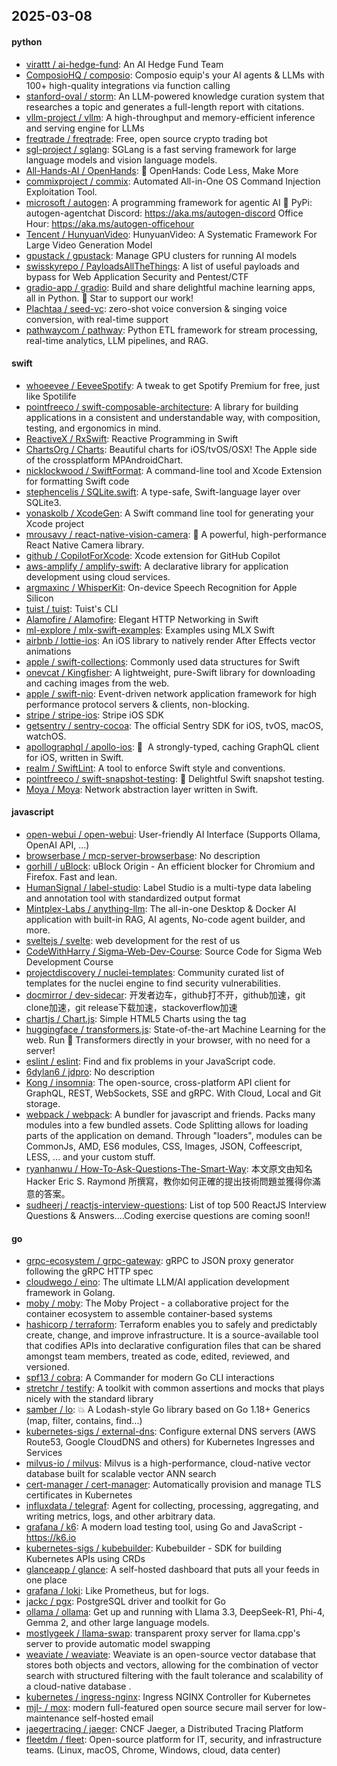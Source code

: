 ## 2025-03-08

#### python
* [virattt / ai-hedge-fund](https://github.com/virattt/ai-hedge-fund): An AI Hedge Fund Team
* [ComposioHQ / composio](https://github.com/ComposioHQ/composio): Composio equip's your AI agents & LLMs with 100+ high-quality integrations via function calling
* [stanford-oval / storm](https://github.com/stanford-oval/storm): An LLM-powered knowledge curation system that researches a topic and generates a full-length report with citations.
* [vllm-project / vllm](https://github.com/vllm-project/vllm): A high-throughput and memory-efficient inference and serving engine for LLMs
* [freqtrade / freqtrade](https://github.com/freqtrade/freqtrade): Free, open source crypto trading bot
* [sgl-project / sglang](https://github.com/sgl-project/sglang): SGLang is a fast serving framework for large language models and vision language models.
* [All-Hands-AI / OpenHands](https://github.com/All-Hands-AI/OpenHands): 🙌 OpenHands: Code Less, Make More
* [commixproject / commix](https://github.com/commixproject/commix): Automated All-in-One OS Command Injection Exploitation Tool.
* [microsoft / autogen](https://github.com/microsoft/autogen): A programming framework for agentic AI 🤖 PyPi: autogen-agentchat Discord: https://aka.ms/autogen-discord Office Hour: https://aka.ms/autogen-officehour
* [Tencent / HunyuanVideo](https://github.com/Tencent/HunyuanVideo): HunyuanVideo: A Systematic Framework For Large Video Generation Model
* [gpustack / gpustack](https://github.com/gpustack/gpustack): Manage GPU clusters for running AI models
* [swisskyrepo / PayloadsAllTheThings](https://github.com/swisskyrepo/PayloadsAllTheThings): A list of useful payloads and bypass for Web Application Security and Pentest/CTF
* [gradio-app / gradio](https://github.com/gradio-app/gradio): Build and share delightful machine learning apps, all in Python. 🌟 Star to support our work!
* [Plachtaa / seed-vc](https://github.com/Plachtaa/seed-vc): zero-shot voice conversion & singing voice conversion, with real-time support
* [pathwaycom / pathway](https://github.com/pathwaycom/pathway): Python ETL framework for stream processing, real-time analytics, LLM pipelines, and RAG.

#### swift
* [whoeevee / EeveeSpotify](https://github.com/whoeevee/EeveeSpotify): A tweak to get Spotify Premium for free, just like Spotilife
* [pointfreeco / swift-composable-architecture](https://github.com/pointfreeco/swift-composable-architecture): A library for building applications in a consistent and understandable way, with composition, testing, and ergonomics in mind.
* [ReactiveX / RxSwift](https://github.com/ReactiveX/RxSwift): Reactive Programming in Swift
* [ChartsOrg / Charts](https://github.com/ChartsOrg/Charts): Beautiful charts for iOS/tvOS/OSX! The Apple side of the crossplatform MPAndroidChart.
* [nicklockwood / SwiftFormat](https://github.com/nicklockwood/SwiftFormat): A command-line tool and Xcode Extension for formatting Swift code
* [stephencelis / SQLite.swift](https://github.com/stephencelis/SQLite.swift): A type-safe, Swift-language layer over SQLite3.
* [yonaskolb / XcodeGen](https://github.com/yonaskolb/XcodeGen): A Swift command line tool for generating your Xcode project
* [mrousavy / react-native-vision-camera](https://github.com/mrousavy/react-native-vision-camera): 📸 A powerful, high-performance React Native Camera library.
* [github / CopilotForXcode](https://github.com/github/CopilotForXcode): Xcode extension for GitHub Copilot
* [aws-amplify / amplify-swift](https://github.com/aws-amplify/amplify-swift): A declarative library for application development using cloud services.
* [argmaxinc / WhisperKit](https://github.com/argmaxinc/WhisperKit): On-device Speech Recognition for Apple Silicon
* [tuist / tuist](https://github.com/tuist/tuist): Tuist's CLI
* [Alamofire / Alamofire](https://github.com/Alamofire/Alamofire): Elegant HTTP Networking in Swift
* [ml-explore / mlx-swift-examples](https://github.com/ml-explore/mlx-swift-examples): Examples using MLX Swift
* [airbnb / lottie-ios](https://github.com/airbnb/lottie-ios): An iOS library to natively render After Effects vector animations
* [apple / swift-collections](https://github.com/apple/swift-collections): Commonly used data structures for Swift
* [onevcat / Kingfisher](https://github.com/onevcat/Kingfisher): A lightweight, pure-Swift library for downloading and caching images from the web.
* [apple / swift-nio](https://github.com/apple/swift-nio): Event-driven network application framework for high performance protocol servers & clients, non-blocking.
* [stripe / stripe-ios](https://github.com/stripe/stripe-ios): Stripe iOS SDK
* [getsentry / sentry-cocoa](https://github.com/getsentry/sentry-cocoa): The official Sentry SDK for iOS, tvOS, macOS, watchOS.
* [apollographql / apollo-ios](https://github.com/apollographql/apollo-ios): 📱  A strongly-typed, caching GraphQL client for iOS, written in Swift.
* [realm / SwiftLint](https://github.com/realm/SwiftLint): A tool to enforce Swift style and conventions.
* [pointfreeco / swift-snapshot-testing](https://github.com/pointfreeco/swift-snapshot-testing): 📸 Delightful Swift snapshot testing.
* [Moya / Moya](https://github.com/Moya/Moya): Network abstraction layer written in Swift.

#### javascript
* [open-webui / open-webui](https://github.com/open-webui/open-webui): User-friendly AI Interface (Supports Ollama, OpenAI API, ...)
* [browserbase / mcp-server-browserbase](https://github.com/browserbase/mcp-server-browserbase): No description
* [gorhill / uBlock](https://github.com/gorhill/uBlock): uBlock Origin - An efficient blocker for Chromium and Firefox. Fast and lean.
* [HumanSignal / label-studio](https://github.com/HumanSignal/label-studio): Label Studio is a multi-type data labeling and annotation tool with standardized output format
* [Mintplex-Labs / anything-llm](https://github.com/Mintplex-Labs/anything-llm): The all-in-one Desktop & Docker AI application with built-in RAG, AI agents, No-code agent builder, and more.
* [sveltejs / svelte](https://github.com/sveltejs/svelte): web development for the rest of us
* [CodeWithHarry / Sigma-Web-Dev-Course](https://github.com/CodeWithHarry/Sigma-Web-Dev-Course): Source Code for Sigma Web Development Course
* [projectdiscovery / nuclei-templates](https://github.com/projectdiscovery/nuclei-templates): Community curated list of templates for the nuclei engine to find security vulnerabilities.
* [docmirror / dev-sidecar](https://github.com/docmirror/dev-sidecar): 开发者边车，github打不开，github加速，git clone加速，git release下载加速，stackoverflow加速
* [chartjs / Chart.js](https://github.com/chartjs/Chart.js): Simple HTML5 Charts using the <canvas> tag
* [huggingface / transformers.js](https://github.com/huggingface/transformers.js): State-of-the-art Machine Learning for the web. Run 🤗 Transformers directly in your browser, with no need for a server!
* [eslint / eslint](https://github.com/eslint/eslint): Find and fix problems in your JavaScript code.
* [6dylan6 / jdpro](https://github.com/6dylan6/jdpro): No description
* [Kong / insomnia](https://github.com/Kong/insomnia): The open-source, cross-platform API client for GraphQL, REST, WebSockets, SSE and gRPC. With Cloud, Local and Git storage.
* [webpack / webpack](https://github.com/webpack/webpack): A bundler for javascript and friends. Packs many modules into a few bundled assets. Code Splitting allows for loading parts of the application on demand. Through "loaders", modules can be CommonJs, AMD, ES6 modules, CSS, Images, JSON, Coffeescript, LESS, ... and your custom stuff.
* [ryanhanwu / How-To-Ask-Questions-The-Smart-Way](https://github.com/ryanhanwu/How-To-Ask-Questions-The-Smart-Way): 本文原文由知名 Hacker Eric S. Raymond 所撰寫，教你如何正確的提出技術問題並獲得你滿意的答案。
* [sudheerj / reactjs-interview-questions](https://github.com/sudheerj/reactjs-interview-questions): List of top 500 ReactJS Interview Questions & Answers....Coding exercise questions are coming soon!!

#### go
* [grpc-ecosystem / grpc-gateway](https://github.com/grpc-ecosystem/grpc-gateway): gRPC to JSON proxy generator following the gRPC HTTP spec
* [cloudwego / eino](https://github.com/cloudwego/eino): The ultimate LLM/AI application development framework in Golang.
* [moby / moby](https://github.com/moby/moby): The Moby Project - a collaborative project for the container ecosystem to assemble container-based systems
* [hashicorp / terraform](https://github.com/hashicorp/terraform): Terraform enables you to safely and predictably create, change, and improve infrastructure. It is a source-available tool that codifies APIs into declarative configuration files that can be shared amongst team members, treated as code, edited, reviewed, and versioned.
* [spf13 / cobra](https://github.com/spf13/cobra): A Commander for modern Go CLI interactions
* [stretchr / testify](https://github.com/stretchr/testify): A toolkit with common assertions and mocks that plays nicely with the standard library
* [samber / lo](https://github.com/samber/lo): 💥 A Lodash-style Go library based on Go 1.18+ Generics (map, filter, contains, find...)
* [kubernetes-sigs / external-dns](https://github.com/kubernetes-sigs/external-dns): Configure external DNS servers (AWS Route53, Google CloudDNS and others) for Kubernetes Ingresses and Services
* [milvus-io / milvus](https://github.com/milvus-io/milvus): Milvus is a high-performance, cloud-native vector database built for scalable vector ANN search
* [cert-manager / cert-manager](https://github.com/cert-manager/cert-manager): Automatically provision and manage TLS certificates in Kubernetes
* [influxdata / telegraf](https://github.com/influxdata/telegraf): Agent for collecting, processing, aggregating, and writing metrics, logs, and other arbitrary data.
* [grafana / k6](https://github.com/grafana/k6): A modern load testing tool, using Go and JavaScript - https://k6.io
* [kubernetes-sigs / kubebuilder](https://github.com/kubernetes-sigs/kubebuilder): Kubebuilder - SDK for building Kubernetes APIs using CRDs
* [glanceapp / glance](https://github.com/glanceapp/glance): A self-hosted dashboard that puts all your feeds in one place
* [grafana / loki](https://github.com/grafana/loki): Like Prometheus, but for logs.
* [jackc / pgx](https://github.com/jackc/pgx): PostgreSQL driver and toolkit for Go
* [ollama / ollama](https://github.com/ollama/ollama): Get up and running with Llama 3.3, DeepSeek-R1, Phi-4, Gemma 2, and other large language models.
* [mostlygeek / llama-swap](https://github.com/mostlygeek/llama-swap): transparent proxy server for llama.cpp's server to provide automatic model swapping
* [weaviate / weaviate](https://github.com/weaviate/weaviate): Weaviate is an open-source vector database that stores both objects and vectors, allowing for the combination of vector search with structured filtering with the fault tolerance and scalability of a cloud-native database .
* [kubernetes / ingress-nginx](https://github.com/kubernetes/ingress-nginx): Ingress NGINX Controller for Kubernetes
* [mjl- / mox](https://github.com/mjl-/mox): modern full-featured open source secure mail server for low-maintenance self-hosted email
* [jaegertracing / jaeger](https://github.com/jaegertracing/jaeger): CNCF Jaeger, a Distributed Tracing Platform
* [fleetdm / fleet](https://github.com/fleetdm/fleet): Open-source platform for IT, security, and infrastructure teams. (Linux, macOS, Chrome, Windows, cloud, data center)
